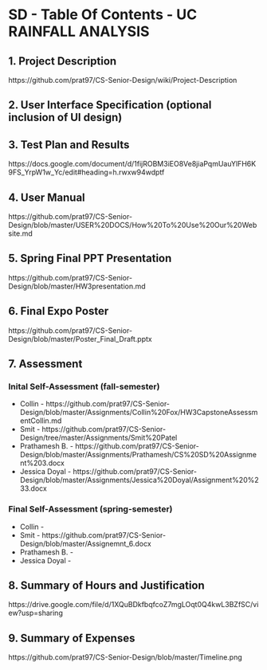 # SD - Table Of Contents - UC RAINFALL ANALYSIS

<h2>1. Project Description</h2>
https://github.com/prat97/CS-Senior-Design/wiki/Project-Description

<h2>2. User Interface Specification (optional inclusion of UI design)</h2>

<h2>3. Test Plan and Results</h2>
https://docs.google.com/document/d/1fijROBM3iEO8Ve8jiaPqmUauYlFH6K9FS_YrpW1w_Yc/edit#heading=h.rwxw94wdptf

<h2>4. User Manual</h2>
https://github.com/prat97/CS-Senior-Design/blob/master/USER%20DOCS/How%20To%20Use%20Our%20Website.md

<h2>5. Spring Final PPT Presentation</h2>
https://github.com/prat97/CS-Senior-Design/blob/master/HW3presentation.md

<h2>6. Final Expo Poster</h2>
https://github.com/prat97/CS-Senior-Design/blob/master/Poster_Final_Draft.pptx

<h2>7. Assessment</h2>
<h3> Inital Self-Assessment (fall-semester)</h3>
  <ul>
  <li>Collin - https://github.com/prat97/CS-Senior-Design/blob/master/Assignments/Collin%20Fox/HW3CapstoneAssessmentCollin.md</li>
<li>Smit - https://github.com/prat97/CS-Senior-Design/tree/master/Assignments/Smit%20Patel</li>
<li>Prathamesh B. - https://github.com/prat97/CS-Senior-Design/blob/master/Assignments/Prathamesh/CS%20SD%20Assignment%203.docx</li>
<li>Jessica Doyal - https://github.com/prat97/CS-Senior-Design/blob/master/Assignments/Jessica%20Doyal/Assignment%20%233.docx</li>
  </ul>
<h3> Final Self-Assessment (spring-semester)</h3>
<ul>
  <li>Collin - </li>
<li>Smit - https://github.com/prat97/CS-Senior-Design/blob/master/Assignemnt_6.docx</li>
<li>Prathamesh B. - </li>
<li>Jessica Doyal - </li>
  </ul>

<h2>8. Summary of Hours and Justification</h2>
https://drive.google.com/file/d/1XQuBDkfbqfcoZ7mgLOqt0Q4kwL3BZfSC/view?usp=sharing

<h2>9. Summary of Expenses</h2>
https://github.com/prat97/CS-Senior-Design/blob/master/Timeline.png

